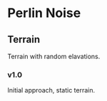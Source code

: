 # Perlin Noise
## Terrain
Terrain with random elavations.

### v1.0
Initial approach, static terrain.